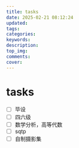 ```yaml
---
title: tasks
date: 2025-02-21 08:12:24
updated:
tags:
categories:
keywords:
description:
top_img:
comments:
cover:
---
```


# tasks

- [ ] 毕设
- [ ] 四六级
- [ ] 数学分析，高等代数
- [ ] sqtp
- [ ] 自制摄影集
